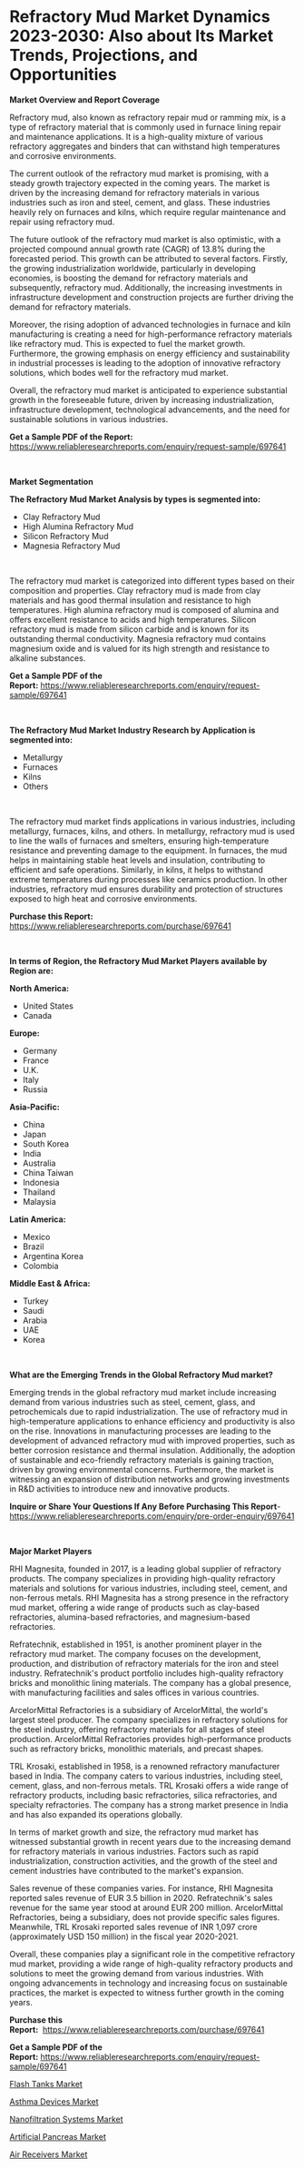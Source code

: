 <p><h1>Refractory Mud Market Dynamics 2023-2030: Also about Its Market Trends, Projections, and Opportunities</h1></p><p><strong>Market Overview and Report Coverage</strong></p>
<p><p>Refractory mud, also known as refractory repair mud or ramming mix, is a type of refractory material that is commonly used in furnace lining repair and maintenance applications. It is a high-quality mixture of various refractory aggregates and binders that can withstand high temperatures and corrosive environments.</p><p>The current outlook of the refractory mud market is promising, with a steady growth trajectory expected in the coming years. The market is driven by the increasing demand for refractory materials in various industries such as iron and steel, cement, and glass. These industries heavily rely on furnaces and kilns, which require regular maintenance and repair using refractory mud.</p><p>The future outlook of the refractory mud market is also optimistic, with a projected compound annual growth rate (CAGR) of 13.8% during the forecasted period. This growth can be attributed to several factors. Firstly, the growing industrialization worldwide, particularly in developing economies, is boosting the demand for refractory materials and subsequently, refractory mud. Additionally, the increasing investments in infrastructure development and construction projects are further driving the demand for refractory materials.</p><p>Moreover, the rising adoption of advanced technologies in furnace and kiln manufacturing is creating a need for high-performance refractory materials like refractory mud. This is expected to fuel the market growth. Furthermore, the growing emphasis on energy efficiency and sustainability in industrial processes is leading to the adoption of innovative refractory solutions, which bodes well for the refractory mud market.</p><p>Overall, the refractory mud market is anticipated to experience substantial growth in the foreseeable future, driven by increasing industrialization, infrastructure development, technological advancements, and the need for sustainable solutions in various industries.</p></p>
<p><strong>Get a Sample PDF of the Report:</strong> <a href="https://www.reliableresearchreports.com/enquiry/request-sample/697641">https://www.reliableresearchreports.com/enquiry/request-sample/697641</a></p>
<p>&nbsp;</p>
<p><strong>Market Segmentation</strong></p>
<p><strong>The Refractory Mud Market Analysis by types is segmented into:</strong></p>
<p><ul><li>Clay Refractory Mud</li><li>High Alumina Refractory Mud</li><li>Silicon Refractory Mud</li><li>Magnesia Refractory Mud</li></ul></p>
<p>&nbsp;</p>
<p><p>The refractory mud market is categorized into different types based on their composition and properties. Clay refractory mud is made from clay materials and has good thermal insulation and resistance to high temperatures. High alumina refractory mud is composed of alumina and offers excellent resistance to acids and high temperatures. Silicon refractory mud is made from silicon carbide and is known for its outstanding thermal conductivity. Magnesia refractory mud contains magnesium oxide and is valued for its high strength and resistance to alkaline substances.</p></p>
<p><strong>Get a Sample PDF of the Report:</strong>&nbsp;<a href="https://www.reliableresearchreports.com/enquiry/request-sample/697641">https://www.reliableresearchreports.com/enquiry/request-sample/697641</a></p>
<p>&nbsp;</p>
<p><strong>The Refractory Mud Market Industry Research by Application is segmented into:</strong></p>
<p><ul><li>Metallurgy</li><li>Furnaces</li><li>Kilns</li><li>Others</li></ul></p>
<p>&nbsp;</p>
<p><p>The refractory mud market finds applications in various industries, including metallurgy, furnaces, kilns, and others. In metallurgy, refractory mud is used to line the walls of furnaces and smelters, ensuring high-temperature resistance and preventing damage to the equipment. In furnaces, the mud helps in maintaining stable heat levels and insulation, contributing to efficient and safe operations. Similarly, in kilns, it helps to withstand extreme temperatures during processes like ceramics production. In other industries, refractory mud ensures durability and protection of structures exposed to high heat and corrosive environments.</p></p>
<p><strong>Purchase this Report:</strong>&nbsp; <a href="https://www.reliableresearchreports.com/purchase/697641">https://www.reliableresearchreports.com/purchase/697641</a></p>
<p>&nbsp;</p>
<p><strong>In terms of Region, the Refractory Mud Market Players available by Region are:</strong></p>
<p>
    <p> <strong> North America: </strong>
        <ul>
            <li>United States</li>
            <li>Canada</li>
        </ul>
        </p> 
    <p> <strong> Europe: </strong>
        <ul>
            <li>Germany</li>
            <li>France</li>
            <li>U.K.</li>
            <li>Italy</li>
            <li>Russia</li>
        </ul>
        </p> 
    <p> <strong> Asia-Pacific: </strong>
        <ul>
            <li>China</li>
            <li>Japan</li>
            <li>South Korea</li>
            <li>India</li>
            <li>Australia</li>
            <li>China Taiwan</li>
            <li>Indonesia</li>
            <li>Thailand</li>
            <li>Malaysia</li>
        </ul>
        </p> 
    <p> <strong> Latin America: </strong>
        <ul>
            <li>Mexico</li>
            <li>Brazil</li>
            <li>Argentina Korea</li>
            <li>Colombia</li>
        </ul>
        </p> 
    <p> <strong> Middle East & Africa: </strong>
        <ul>
            <li>Turkey</li>
            <li>Saudi</li>
            <li>Arabia</li>
            <li>UAE</li>
            <li>Korea</li>
        </ul>
    </p>
    </p>
<p>&nbsp;</p>
<p><strong>What are the Emerging Trends in the Global Refractory Mud market?</strong></p>
<p><p>Emerging trends in the global refractory mud market include increasing demand from various industries such as steel, cement, glass, and petrochemicals due to rapid industrialization. The use of refractory mud in high-temperature applications to enhance efficiency and productivity is also on the rise. Innovations in manufacturing processes are leading to the development of advanced refractory mud with improved properties, such as better corrosion resistance and thermal insulation. Additionally, the adoption of sustainable and eco-friendly refractory materials is gaining traction, driven by growing environmental concerns. Furthermore, the market is witnessing an expansion of distribution networks and growing investments in R&D activities to introduce new and innovative products.</p></p>
<p><strong>Inquire or Share Your Questions If Any Before Purchasing This Report</strong>- <a href="https://www.reliableresearchreports.com/enquiry/pre-order-enquiry/697641">https://www.reliableresearchreports.com/enquiry/pre-order-enquiry/697641</a></p>
<p>&nbsp;</p>
<p><strong>Major Market Players</strong></p>
<p><p>RHI Magnesita, founded in 2017, is a leading global supplier of refractory products. The company specializes in providing high-quality refractory materials and solutions for various industries, including steel, cement, and non-ferrous metals. RHI Magnesita has a strong presence in the refractory mud market, offering a wide range of products such as clay-based refractories, alumina-based refractories, and magnesium-based refractories.</p><p>Refratechnik, established in 1951, is another prominent player in the refractory mud market. The company focuses on the development, production, and distribution of refractory materials for the iron and steel industry. Refratechnik's product portfolio includes high-quality refractory bricks and monolithic lining materials. The company has a global presence, with manufacturing facilities and sales offices in various countries.</p><p>ArcelorMittal Refractories is a subsidiary of ArcelorMittal, the world's largest steel producer. The company specializes in refractory solutions for the steel industry, offering refractory materials for all stages of steel production. ArcelorMittal Refractories provides high-performance products such as refractory bricks, monolithic materials, and precast shapes.</p><p>TRL Krosaki, established in 1958, is a renowned refractory manufacturer based in India. The company caters to various industries, including steel, cement, glass, and non-ferrous metals. TRL Krosaki offers a wide range of refractory products, including basic refractories, silica refractories, and specialty refractories. The company has a strong market presence in India and has also expanded its operations globally.</p><p>In terms of market growth and size, the refractory mud market has witnessed substantial growth in recent years due to the increasing demand for refractory materials in various industries. Factors such as rapid industrialization, construction activities, and the growth of the steel and cement industries have contributed to the market's expansion.</p><p>Sales revenue of these companies varies. For instance, RHI Magnesita reported sales revenue of EUR 3.5 billion in 2020. Refratechnik's sales revenue for the same year stood at around EUR 200 million. ArcelorMittal Refractories, being a subsidiary, does not provide specific sales figures. Meanwhile, TRL Krosaki reported sales revenue of INR 1,097 crore (approximately USD 150 million) in the fiscal year 2020-2021.</p><p>Overall, these companies play a significant role in the competitive refractory mud market, providing a wide range of high-quality refractory products and solutions to meet the growing demand from various industries. With ongoing advancements in technology and increasing focus on sustainable practices, the market is expected to witness further growth in the coming years.</p></p>
<p><strong>Purchase this Report:</strong>&nbsp;&nbsp;<a href="https://www.reliableresearchreports.com/purchase/697641">https://www.reliableresearchreports.com/purchase/697641</a></p>
<p></p>
<p><strong>Get a Sample PDF of the Report:</strong>&nbsp;<a href="https://www.reliableresearchreports.com/enquiry/request-sample/697641">https://www.reliableresearchreports.com/enquiry/request-sample/697641</a></p>
<p><p><a href="https://www.linkedin.com/pulse/flash-tanks-market-size-share-amp-trends-analysis-report-4g8bc/">Flash Tanks Market</a></p><p><a href="https://medium.com/@vincentalvarez1980/asthma-devices-market-size-cagr-trends-2024-2030-c119906756be">Asthma Devices Market</a></p><p><a href="https://www.linkedin.com/pulse/nanofiltration-systems-market-size-share-amp-trends-analysis-gvg9c/">Nanofiltration Systems Market</a></p><p><a href="https://medium.com/@dennismurphy47/artificial-pancreas-market-size-cagr-trends-2024-2030-0f46c63e5756">Artificial Pancreas Market</a></p><p><a href="https://www.linkedin.com/pulse/air-receivers-market-size-growth-forecast-from-2023-2030-svevc/">Air Receivers Market</a></p></p>